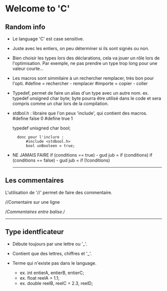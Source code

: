 # Welcome to 'C'

## Random info

- Le language 'C' est case sensitive.
- Juste avec les entiers, on peu déterminer si ils sont signés ou non.
- Bien choisir les types lors des déclarations, cela va jouer un rôle lors de l'optimisation. Par exemple, ne pas prendre un type trop long pour une valeur courte...
- Les macros sont simmilaire à un rechercher remplacer, très bon pour l'opti.
	#define = rechercher - remplacer
	#importe = copier - coller
- Typedef, permet de faire un alias d'un type avec un autre nom. ex. typedef unsigned char byte;
	byte pourra être utilisé dans le code et sera compris comme un char lors de la compilation. 
- stdbol.h : libraire que l'on peux 'include', qui contient des macros.
	#define false 0
	#define true 1
	
	typedef unisgned char bool;
	
		donc pour l'inclure :
			#include <stdbool.h>
			bool unBooleen = true;
- NE JAMAIS FAIRE 
	if (conditions == true) - gud jub = if (conditions)
	if (conditions == false) - gud jub = if (!conditions)

    --- 

## Les commentaires
L'utilisation de '//' permet de faire des commentaire.

//Comentaire sur une ligne

/*Commentaires
	entre
	balise.*/
	
---

## Type identficateur
 - Débute toujours par une lettre ou '_'.
 - Contient que des lettres, chiffres et '_'.
 - Terme qui n'existe pas dans le language.
	 
    - ex. int entierA, entierB, entierC;
    - ex. float reelA = 1.1;
    - ex. double reelB, reelC = 2.3, reelD;

